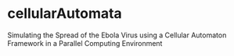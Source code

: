 # cellularAutomata
Simulating the Spread of the Ebola Virus using a Cellular Automaton Framework in a Parallel Computing Environment
